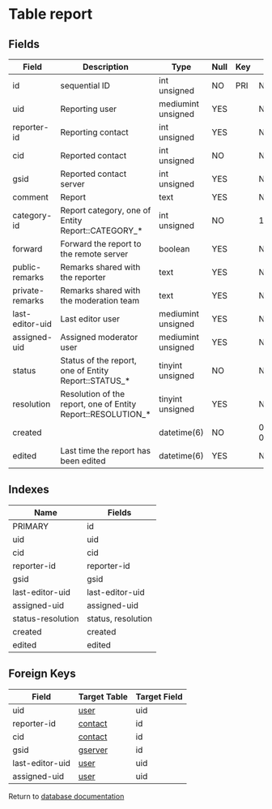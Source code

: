 Table report
===========



Fields
------

| Field           | Description                                                  | Type               | Null | Key | Default                    | Extra          |
| --------------- | ------------------------------------------------------------ | ------------------ | ---- | --- | -------------------------- | -------------- |
| id              | sequential ID                                                | int unsigned       | NO   | PRI | NULL                       | auto_increment |
| uid             | Reporting user                                               | mediumint unsigned | YES  |     | NULL                       |                |
| reporter-id     | Reporting contact                                            | int unsigned       | YES  |     | NULL                       |                |
| cid             | Reported contact                                             | int unsigned       | NO   |     | NULL                       |                |
| gsid            | Reported contact server                                      | int unsigned       | YES  |     | NULL                       |                |
| comment         | Report                                                       | text               | YES  |     | NULL                       |                |
| category-id     | Report category, one of Entity Report::CATEGORY_*            | int unsigned       | NO   |     | 1                          |                |
| forward         | Forward the report to the remote server                      | boolean            | YES  |     | NULL                       |                |
| public-remarks  | Remarks shared with the reporter                             | text               | YES  |     | NULL                       |                |
| private-remarks | Remarks shared with the moderation team                      | text               | YES  |     | NULL                       |                |
| last-editor-uid | Last editor user                                             | mediumint unsigned | YES  |     | NULL                       |                |
| assigned-uid    | Assigned moderator user                                      | mediumint unsigned | YES  |     | NULL                       |                |
| status          | Status of the report, one of Entity Report::STATUS_*         | tinyint unsigned   | NO   |     | NULL                       |                |
| resolution      | Resolution of the report, one of Entity Report::RESOLUTION_* | tinyint unsigned   | YES  |     | NULL                       |                |
| created         |                                                              | datetime(6)        | NO   |     | 0001-01-01 00:00:00.000000 |                |
| edited          | Last time the report has been edited                         | datetime(6)        | YES  |     | NULL                       |                |

Indexes
------------

| Name              | Fields             |
| ----------------- | ------------------ |
| PRIMARY           | id                 |
| uid               | uid                |
| cid               | cid                |
| reporter-id       | reporter-id        |
| gsid              | gsid               |
| last-editor-uid   | last-editor-uid    |
| assigned-uid      | assigned-uid       |
| status-resolution | status, resolution |
| created           | created            |
| edited            | edited             |

Foreign Keys
------------

| Field | Target Table | Target Field |
|-------|--------------|--------------|
| uid | [user](help/database/db_user) | uid |
| reporter-id | [contact](help/database/db_contact) | id |
| cid | [contact](help/database/db_contact) | id |
| gsid | [gserver](help/database/db_gserver) | id |
| last-editor-uid | [user](help/database/db_user) | uid |
| assigned-uid | [user](help/database/db_user) | uid |

Return to [database documentation](help/database)
